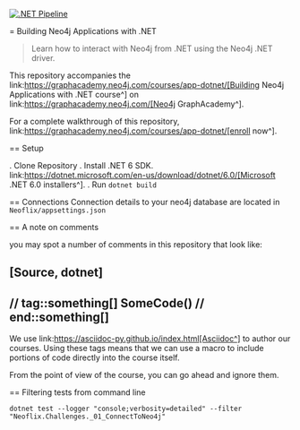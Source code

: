 [![.NET Pipeline](https://github.com/CharlesWLudwig/charleswludwig-24-graph-bootcamp/actions/workflows/dotnet.yml/badge.svg)](https://github.com/CharlesWLudwig/charleswludwig-24-graph-bootcamp/actions/workflows/dotnet.yml)

= Building Neo4j Applications with .NET

> Learn how to interact with Neo4j from .NET using the Neo4j .NET driver.

This repository accompanies the link:https://graphacademy.neo4j.com/courses/app-dotnet/[Building Neo4j Applications with .NET course^] on link:https://graphacademy.neo4j.com/[Neo4j GraphAcademy^].

For a complete walkthrough of this repository, link:https://graphacademy.neo4j.com/courses/app-dotnet/[enroll now^].

== Setup

. Clone Repository
. Install .NET 6 SDK. link:https://dotnet.microsoft.com/en-us/download/dotnet/6.0/[Microsoft .NET 6.0 installers^].
. Run `dotnet build`

== Connections
Connection details to your neo4j database are located in `Neoflix/appsettings.json`

== A note on comments

you may spot a number of comments in this repository that look like:

[Source, dotnet]
----
// tag::something[]
SomeCode()
// end::something[]
----

We use link:https://asciidoc-py.github.io/index.html[Asciidoc^] to author our courses.
Using these tags means that we can use a macro to include portions of code directly into the course itself.

From the point of view of the course, you can go ahead and ignore them.

== Filtering tests from command line

`dotnet test --logger "console;verbosity=detailed" --filter "Neoflix.Challenges._01_ConnectToNeo4j"`
